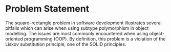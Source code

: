 # Problem Statement

The square–rectangle problem in software development illustrates several pitfalls which can arise when using subtype polymorphism in object modelling. The issues are most commonly encountered when using object-oriented programming (OOP). By definition, this problem is a violation of the Liskov substitution principle, one of the SOLID principles.
